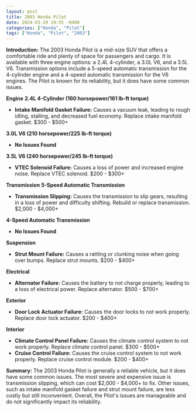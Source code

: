 ```yaml
---
layout: post
title: 2003 Honda Pilot
date: 2024-03-29 19:55 -0400
categories: ["Honda", "Pilot"]
tags: ["Honda", "Pilot", "2003"]
---
```

**Introduction:** The 2003 Honda Pilot is a mid-size SUV that offers a comfortable ride and plenty of space for passengers and cargo. It is available with three engine options: a 2.4L 4-cylinder, a 3.0L V6, and a 3.5L V6. Transmission options include a 5-speed automatic transmission for the 4-cylinder engine and a 4-speed automatic transmission for the V6 engines. The Pilot is known for its reliability, but it does have some common issues.

**Engine**
**2.4L 4-Cylinder (160 horsepower/161 lb-ft torque)**
* **Intake Manifold Gasket Failure:** Causes a vacuum leak, leading to rough idling, stalling, and decreased fuel economy. Replace intake manifold gasket. $300 - $500+

**3.0L V6 (210 horsepower/225 lb-ft torque)**
* **No Issues Found**

**3.5L V6 (240 horsepower/245 lb-ft torque)**
* **VTEC Solenoid Failure:** Causes a loss of power and increased engine noise. Replace VTEC solenoid. $200 - $300+

**Transmission**
**5-Speed Automatic Transmission**
* **Transmission Slipping:** Causes the transmission to slip gears, resulting in a loss of power and difficulty shifting. Rebuild or replace transmission. $2,000 - $4,000+

**4-Speed Automatic Transmission**
* **No Issues Found**

**Suspension**
* **Strut Mount Failure:** Causes a rattling or clunking noise when going over bumps. Replace strut mounts. $200 - $400+

**Electrical**
* **Alternator Failure:** Causes the battery to not charge properly, leading to a loss of electrical power. Replace alternator. $500 - $700+

**Exterior**
* **Door Lock Actuator Failure:** Causes the door locks to not work properly. Replace door lock actuator. $200 - $400+

**Interior**
* **Climate Control Panel Failure:** Causes the climate control system to not work properly. Replace climate control panel. $300 - $500+
* **Cruise Control Failure:** Causes the cruise control system to not work properly. Replace cruise control module. $200 - $400+

**Summary:** The 2003 Honda Pilot is generally a reliable vehicle, but it does have some common issues. The most severe and expensive issue is transmission slipping, which can cost $2,000 - $4,000+ to fix. Other issues, such as intake manifold gasket failure and strut mount failure, are less costly but still inconvenient. Overall, the Pilot's issues are manageable and do not significantly impact its reliability.
